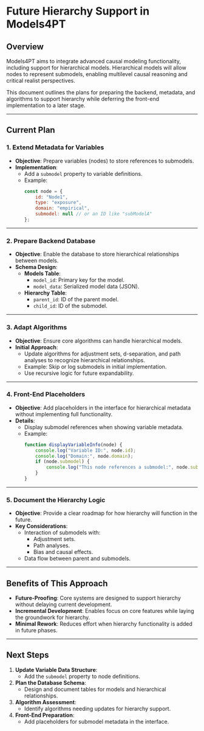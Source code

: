 # Future Hierarchy Support in Models4PT

## Overview

Models4PT aims to integrate advanced causal modeling functionality, including support for hierarchical models. Hierarchical models will allow nodes to represent submodels, enabling multilevel causal reasoning and critical realist perspectives.

This document outlines the plans for preparing the backend, metadata, and algorithms to support hierarchy while deferring the front-end implementation to a later stage.

---

## Current Plan

### 1. **Extend Metadata for Variables**
- **Objective**: Prepare variables (nodes) to store references to submodels.
- **Implementation**:
  - Add a `submodel` property to variable definitions.
  - Example:
    ```javascript
    const node = {
        id: "Node1",
        type: "exposure",
        domain: "empirical",
        submodel: null // or an ID like "subModelA"
    };
    ```

---

### 2. **Prepare Backend Database**
- **Objective**: Enable the database to store hierarchical relationships between models.
- **Schema Design**:
  - **Models Table**:
    - `model_id`: Primary key for the model.
    - `model_data`: Serialized model data (JSON).
  - **Hierarchy Table**:
    - `parent_id`: ID of the parent model.
    - `child_id`: ID of the submodel.

---

### 3. **Adapt Algorithms**
- **Objective**: Ensure core algorithms can handle hierarchical models.
- **Initial Approach**:
  - Update algorithms for adjustment sets, d-separation, and path analyses to recognize hierarchical relationships.
  - Example: Skip or log submodels in initial implementation.
  - Use recursive logic for future expandability.

---

### 4. **Front-End Placeholders**
- **Objective**: Add placeholders in the interface for hierarchical metadata without implementing full functionality.
- **Details**:
  - Display submodel references when showing variable metadata.
  - Example:
    ```javascript
    function displayVariableInfo(node) {
        console.log("Variable ID:", node.id);
        console.log("Domain:", node.domain);
        if (node.submodel) {
            console.log("This node references a submodel:", node.submodel);
        }
    }
    ```

---

### 5. **Document the Hierarchy Logic**
- **Objective**: Provide a clear roadmap for how hierarchy will function in the future.
- **Key Considerations**:
  - Interaction of submodels with:
    - Adjustment sets.
    - Path analyses.
    - Bias and causal effects.
  - Data flow between parent and submodels.

---

## Benefits of This Approach

- **Future-Proofing**: Core systems are designed to support hierarchy without delaying current development.
- **Incremental Development**: Enables focus on core features while laying the groundwork for hierarchy.
- **Minimal Rework**: Reduces effort when hierarchy functionality is added in future phases.

---

## Next Steps

1. **Update Variable Data Structure**:
   - Add the `submodel` property to node definitions.
2. **Plan the Database Schema**:
   - Design and document tables for models and hierarchical relationships.
3. **Algorithm Assessment**:
   - Identify algorithms needing updates for hierarchy support.
4. **Front-End Preparation**:
   - Add placeholders for submodel metadata in the interface.